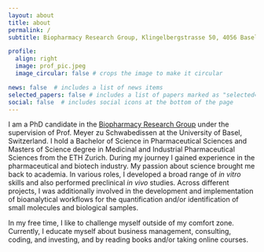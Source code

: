 ```yaml
---
layout: about
title: about
permalink: /
subtitle: Biopharmacy Research Group, Klingelbergstrasse 50, 4056 Basel, Switzerland.

profile:
  align: right
  image: prof_pic.jpeg
  image_circular: false # crops the image to make it circular

news: false  # includes a list of news items
selected_papers: false # includes a list of papers marked as "selected={true}"
social: false  # includes social icons at the bottom of the page
---
```


I am a PhD candidate in the <a href='https://pharma.unibas.ch/en/research/research-groups/biopharmacy/'>Biopharmacy Research Group</a> under the supervision of Prof. Meyer zu Schwabedissen at the University of Basel, Switzerland. I hold a Bachelor of Science in Pharmaceutical Sciences and Masters of Science degree in Medicinal and Industrial Pharmaceutical Sciences from the ETH Zurich. During my journey I gained experience in the pharmaceutical and biotech industry. My passion about science brought me back to academia. In various roles, I developed a broad range of <em>in vitro</em> skills and also performed preclinical <em>in vivo</em> studies. Across different projects, I was additionally involved in the development and implementation of bioanalytical workflows for the quantification and/or identification of small molecules and biological samples.
<br>


In my free time, I like to challenge myself outside of my comfort zone. Currently, I educate myself about business management, consulting, coding, and investing, and by reading books and/or taking online courses.